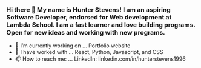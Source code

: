 ### Hi there 👋 My name is Hunter Stevens! I am an aspiring Software Developer, endorsed for Web development at Lambda School. I am a fast learner and love building programs. Open for new ideas and working with new programs.

- 🔭 I’m currently working on ... Portfolio website
- 🌱 I have worked with ... React, Python, Javascript, and CSS
- 📫 How to reach me: ... LinkedIn: linkedin.com/in/hunterstevens1996

